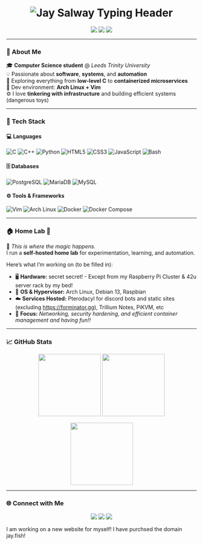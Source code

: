 <!-- 💫 Jay Salway | README.md -->
<!-- Header -->
<h1 align="center">
  <img
    src="https://readme-typing-svg.demolab.com?font=Fira+Code&weight=700&size=30&pause=1000&color=8A2BE2&center=true&vCenter=true&width=600&lines=Jay+Salway;Dangerous+Toys;Weaponised+Autism;jaysalway.com;%3E%3A)"
    alt="Jay Salway Typing Header"
  />
</h1>

<p align="center">
  <a href="mailto:2512956@leedstrinity.ac.uk"><img src="https://img.shields.io/badge/Uni%20Email-2512956@leedstrinity.ac.uk-0078D4?style=flat&logo=gmail&logoColor=white"/></a>
  <a href="mailto:jay@48bit.net"><img src="https://img.shields.io/badge/Personal%20Email-jay@48bit.net-8A2BE2?style=flat&logo=minutemailer&logoColor=white"/></a>
  <a href="https://jaysalway.com"><img src="https://img.shields.io/badge/🌐-Website-0FA36B?style=flat&logo=firefox-browser&logoColor=white"/></a>
</p>

---

### 🧠 About Me

🎓 **Computer Science student** @ *Leeds Trinity University*  
💡 Passionate about **software**, **systems**, and **automation**  
🧩 Exploring everything from **low-level C** to **containerized microservices**  
🐧 Dev environment: **Arch Linux + Vim**  
⚙️ I love **tinkering with infrastructure** and building efficient systems (dangerous toys)

---

### 🧰 Tech Stack

#### 💻 Languages
![C](https://img.shields.io/badge/-C-283593?style=for-the-badge&logo=c&logoColor=white)
![C++](https://img.shields.io/badge/-C++-00599C?style=for-the-badge&logo=cplusplus&logoColor=white)
![Python](https://img.shields.io/badge/-Python-3670A0?style=for-the-badge&logo=python&logoColor=ffdd54)
![HTML5](https://img.shields.io/badge/-HTML5-E34F26?style=for-the-badge&logo=html5&logoColor=white)
![CSS3](https://img.shields.io/badge/-CSS3-1572B6?style=for-the-badge&logo=css3&logoColor=white)
![JavaScript](https://img.shields.io/badge/-JavaScript-F7DF1E?style=for-the-badge&logo=javascript&logoColor=000)
![Bash](https://img.shields.io/badge/-Bash-4EAA25?style=for-the-badge&logo=gnubash&logoColor=white)

#### 🗄️ Databases
![PostgreSQL](https://img.shields.io/badge/-PostgreSQL-4169E1?style=for-the-badge&logo=postgresql&logoColor=white)
![MariaDB](https://img.shields.io/badge/-MariaDB-003545?style=for-the-badge&logo=mariadb&logoColor=white)
![MySQL](https://img.shields.io/badge/-MySQL-4479A1?style=for-the-badge&logo=mysql&logoColor=white)

#### ⚙️ Tools & Frameworks
![Vim](https://img.shields.io/badge/-Vim-019733?style=for-the-badge&logo=vim&logoColor=white)
![Arch Linux](https://img.shields.io/badge/-Arch%20Linux-1793D1?style=for-the-badge&logo=archlinux&logoColor=white)
![Docker](https://img.shields.io/badge/-Docker-2496ED?style=for-the-badge&logo=docker&logoColor=white)
![Docker Compose](https://img.shields.io/badge/-Docker%20Compose-2496ED?style=for-the-badge&logo=docker&logoColor=white)

---

### 🏠 Home Lab 🧪

💾 *This is where the magic happens.*  
I run a **self-hosted home lab** for experimentation, learning, and automation.

Here’s what I’m working on (to be filled in):

- 🖥️ **Hardware:** secret secret! - Except from my Raspberry Pi Cluster & 42u server rack by my bed!
- 🐧 **OS & Hypervisor:** Arch Linux, Debian 13, Raspbian
- ☁️ **Services Hosted:** Pterodacyl for discord bots and static sites (excluding https://forminator.gg), Trillium Notes, PiKVM, etc
- 🔐 **Focus:** _Networking, security hardening, and efficient container management and having fun!!_

---

### 📈 GitHub Stats

<p align="center">
  <img src="https://github-readme-streak-stats.herokuapp.com?user=jaysalw&theme=radical&hide_border=true" height="165" />
  <img src="https://github-readme-stats.vercel.app/api?username=jaysalw&show_icons=true&theme=radical&hide_border=true" height="165" />
</p>

<p align="center">
  <img src="https://github-readme-stats.vercel.app/api/top-langs/?username=jaysalw&layout=compact&theme=radical&hide_border=true" height="165"/>
</p>

---

### 🌐 Connect with Me

<p align="center">
  <a href="https://jaysalway.com"><img src="https://img.shields.io/badge/-Website-0FA36B?style=for-the-badge&logo=firefox-browser&logoColor=white"/></a>
  <a href="mailto:jay@48bit.net"><img src="https://img.shields.io/badge/-jay@48bit.net-8A2BE2?style=for-the-badge&logo=gmail&logoColor=white"/></a>
  <a href="https://github.com/jaysalw"><img src="https://img.shields.io/badge/-GitHub-181717?style=for-the-badge&logo=github&logoColor=white"/></a>
</p>

I am working on a new website for myself! I have purchsed the domain jay.fish!
